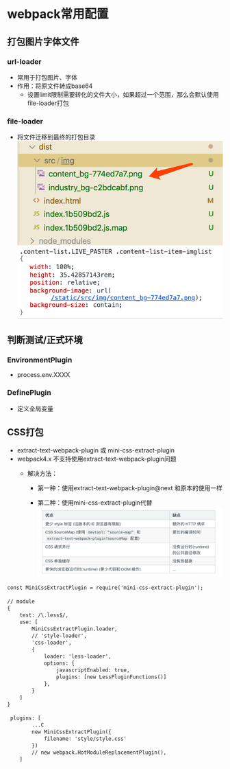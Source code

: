 # webpack常用配置
## 打包图片字体文件

### url-loader
- 常用于打包图片、字体
- 作用：将原文件转成base64
	- 设置limit限制需要转化的文件大小，如果超过一个范围，那么会默认使用file-loader打包
	
### file-loader
- 将文件迁移到最终的打包目录
![avatar](./img/file-loader.png) 
![avatar](./img/file-loader2.png) 

## 判断测试/正式环境
### EnvironmentPlugin
- process.env.XXXX
### DefinePlugin
- 定义全局变量

## CSS打包
-  extract-text-webpack-plugin 或 mini-css-extract-plugin
-  webpack4.x 不支持使用extract-text-webpack-plugin问题
	- 解决方法：
	
		- 第一种：使用extract-text-webpack-plugin@next 和原本的使用一样
	
		- 第二种：使用mini-css-extract-plugin代替
![avatar](./img/extractText.png) 

```
const MiniCssExtractPlugin = require('mini-css-extract-plugin');

// module
{
    test: /\.less$/,
    use: [
        MiniCssExtractPlugin.loader,
        // 'style-loader',
        'css-loader',
        {
            loader: 'less-loader',
            options: {
                javascriptEnabled: true,
                plugins: [new LessPluginFunctions()]
            },
        }
    ]
}

 plugins: [
        ...C
        new MiniCssExtractPlugin({
            filename: 'style/style.css'
        })
        // new webpack.HotModuleReplacementPlugin(),
    ]
```
